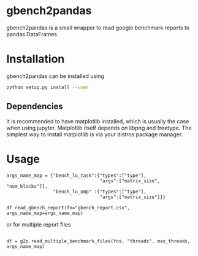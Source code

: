 # gbench2pandas

gbench2pandas is a small wrapper to read google benchmark reports to pandas DataFrames.

# Installation

gbench2pandas can be installed using

~~~~.bash
python setup.py install --user
~~~~

## Dependencies
It is recommended to have matplotlib installed, which is usually the case when using jupyter. Matplotlib itself depends on libpng and freetype.
The simplest way to install matplotlib is via your distros package manager.


# Usage

~~~.python
args_name_map = {"bench_lu_task":{"types":["type"], 
                                  "args":["matrix_size", "num_blocks"]}, 
                 "bench_lu_omp" :{"types":["type"],
                                  "args":["matrix_size"]}}

df read_gbench_report(fn="gbench_report.csv", args_name_map=args_name_map)
~~~

or for multiple report files

~~~.python

df = g2p.read_multiple_benchmark_files(fns, "threads", max_threads, args_name_map)
~~~

